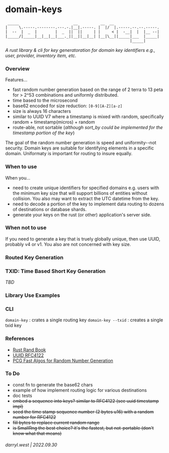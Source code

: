 # domain-keys

```
 _____                        __          __  __                    
|     \.-----.--------.---.-.|__|.-----. |  |/  |.-----.--.--.-----.
|  --  |  _  |        |  _  ||  ||     | |     < |  -__|  |  |__ --|
|_____/|_____|__|__|__|___._||__||__|__| |__|\__||_____|___  |_____|
                                                       |_____|      
```

_A rust library & cli for key generatoration for domain key identifiers e.g., user, provider, inventory item, etc._

### Overview

Features...

* fast random number generation based on the range of 2 terra to 13 peta for > 2^53 combinations and uniformly distributed.
* time based to the microsecond
* base62 encoded for size reduction: `[0-9][A-Z][a-z]`
* size is always 16 characters
* similar to UUID V7 where a timestamp is mixed with random, specifically random + timestamp(micros) + random
* route-able, not sortable (_although sort_by could be implemented for the timestamp portion of the key_)

The goal of the random number generation is speed and uniformity--not security.  Domain keys are suitable for identifying elements in a specific domain.  Uniformaty is important for routing to insure equally.

### When to use

When you...

* need to create unique identifiers for specified domains e.g. users with the minimum key size that will support billions of entities without collision. You also may want to extract the UTC datetime from the key.
* need to decode a portion of the key to implement data routing to dozens of destinations or database shards.
* generate your keys on the rust (or other) application's server side.

### When not to use

If you need to generate a key that is truely globally unique, then use UUID, probably v4 or v1.  You also are not concerned with key size.

### Routed Key Generation


### TXID: Time Based Short Key Generation

_TBD_

### Library Use Examples


### CLI

`domain-key` : crates a single routing key
`domain-key --txid` : creates a single txid key

### References

* [Rust Rand Book](https://rust-random.github.io/book/intro.html)
* [UUID RFC4122](https://datatracker.ietf.org/doc/html/rfc4122.html)
* [PCG Fast Algos for Random Number Generation](https://www.pcg-random.org/pdf/hmc-cs-2014-0905.pdf)

### To Do

* const fn to generate the base62 chars
* example of how implement routing logic for various destinations
* doc tests
* ~~embed a sequence into keys? similar to RFC4122 (see uuid timestamp impl)~~
* ~~seed the time stamp sequence number (2 bytes u16) with a random number for RFC4122~~
* ~~fill bytes to replace current random range~~
* ~~is SmallRng the best choice?  it's the fastest, but not-portable (don't know what that means)~~

###### darryl.west | 2022.09.30

